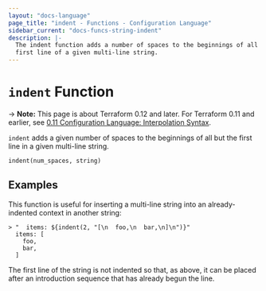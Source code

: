 ```yaml
---
layout: "docs-language"
page_title: "indent - Functions - Configuration Language"
sidebar_current: "docs-funcs-string-indent"
description: |-
  The indent function adds a number of spaces to the beginnings of all but the
  first line of a given multi-line string.
---
```


# `indent` Function

-> **Note:** This page is about Terraform 0.12 and later. For Terraform 0.11 and
earlier, see
[0.11 Configuration Language: Interpolation Syntax](../../configuration-0-11/interpolation.html).

`indent` adds a given number of spaces to the beginnings of all but the first
line in a given multi-line string.

```hcl
indent(num_spaces, string)
```

## Examples

This function is useful for inserting a multi-line string into an
already-indented context in another string:

```
> "  items: ${indent(2, "[\n  foo,\n  bar,\n]\n")}"
  items: [
    foo,
    bar,
  ]
```

The first line of the string is not indented so that, as above, it can be
placed after an introduction sequence that has already begun the line.
